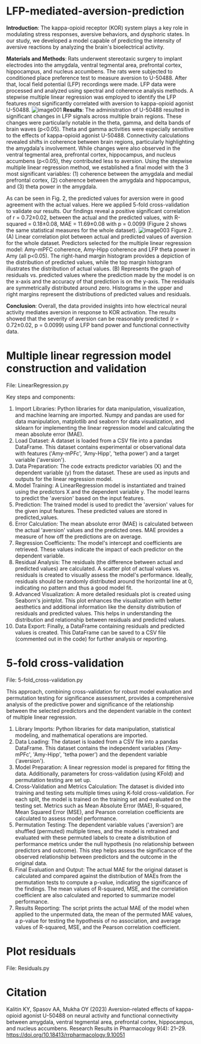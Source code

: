 # LFP-mediated-aversion-prediction

**Introduction**: The kappa-opioid receptor (KOR) system plays a key role in modulating stress responses, aversive behaviors, and dysphoric states. In our study, we developed a model capable of predicting the intensity of aversive reactions by analyzing the brain's bioelectrical activity.

**Materials and Methods**: Rats underwent stereotaxic surgery to implant electrodes into the amygdala, ventral tegmental area, prefrontal cortex, hippocampus, and nucleus accumbens. The rats were subjected to conditioned place preference test to measure aversion to U-50488. After that, local field potential (LFP) recordings were made. LFP data were processed and analyzed using spectral and coherence analysis methods. A stepwise multiple linear regression was employed to identify the LFP features most significantly correlated with aversion to kappa-opioid agonist U-50488.
![image001](https://github.com/neuroeeg/LFP-mediated-aversion-prediction/assets/67147000/bb58ff46-d719-414d-9885-e065cd21c5b7)
**Results**: The administration of U-50488 resulted in significant changes in LFP signals across multiple brain regions. These changes were particularly notable in the theta, gamma, and delta bands of brain waves (p<0.05). Theta and gamma activities were especially sensitive to the effects of kappa-opioid agonist U-50488. Connectivity calculations revealed shifts in coherence between brain regions, particularly highlighting the amygdala's involvement. While changes were also observed in the ventral tegmental area, prefrontal cortex, hippocampus, and nucleus accumbens (p<0.05), they contributed less to aversion. Using the stepwise multiple linear regression method, we established a final model with the 3 most significant variables: (1) coherence between the amygdala and medial prefrontal cortex, (2) coherence between the amygdala and hippocampus, and (3) theta power in the amygdala.

As can be seen in Fig. 2, the predicted values for aversion were in good agreement with the actual values. Here we applied 5-fold cross-validation to validate our results. Our findings reveal a positive significant correlation of r = 0.72±0.02, between the actual and the predicted values, with R-squared = 0.18±0.08, MAE = 11.69±0.08 with p = 0.0099 (Figure 2 shows the same statistical measures for the whole dataset).
![image003](https://github.com/neuroeeg/LFP-mediated-aversion-prediction/assets/67147000/289e65fd-99a5-41d3-b362-6daecfb97c6e)
Figure 2. (A) Linear correlation plot between actual and predicted values of aversion for the whole dataset. Predictors selected for the multiple linear regression model: Amy-mPFC coherence, Amy-Hipp coherence and LFP theta power in Amy (all p<0.05). The right-hand margin histogram provides a depiction of the distribution of predicted values, while the top margin histogram illustrates the distribution of actual values. (B) Represents the graph of residuals vs. predicted values where the prediction made by the model is on the x-axis and the accuracy of that prediction is on the y-axis. The residuals are symmetrically distributed around zero. Histograms in the upper and right margins represent the distributions of predicted values and residuals.

**Conclusion**: Overall, the data provided insights into how electrical neural activity mediates aversion in response to KOR activation. The results showed that the severity of aversion can be reasonably predicted (r = 0.72±0.02, p = 0.0099) using LFP band power and functional connectivity data.

# Multiple linear regression model construction and validation

File: LinearRegression.py

Key steps and components:

1. Import Libraries: Python libraries for data manipulation, visualization, and machine learning are imported. Numpy and pandas are used for data manipulation, matplotlib and seaborn for data visualization, and sklearn for implementing the linear regression model and calculating the mean absolute error (MAE).
2. Load Dataset: A dataset is loaded from a CSV file into a pandas DataFrame. This dataset contains experimental or observational data with features ('Amy-mPFc', 'Amy-Hipp', 'tetha power') and a target variable ('aversion').
3. Data Preparation: The code extracts predictor variables (X) and the dependent variable (y) from the dataset. These are used as inputs and outputs for the linear regression model.
3. Model Training: A LinearRegression model is instantiated and trained using the predictors X and the dependent variable y. The model learns to predict the 'aversion' based on the input features.
4. Prediction: The trained model is used to predict the 'aversion' values for the given input features. These predicted values are stored in predicted_values.
5. Error Calculation: The mean absolute error (MAE) is calculated between the actual 'aversion' values and the predicted ones. MAE provides a measure of how off the predictions are on average.
6. Regression Coefficients: The model's intercept and coefficients are retrieved. These values indicate the impact of each predictor on the dependent variable.
7. Residual Analysis: The residuals (the difference between actual and predicted values) are calculated. A scatter plot of actual values vs. residuals is created to visually assess the model's performance. Ideally, residuals should be randomly distributed around the horizontal line at 0, indicating no pattern and thus a good model fit.
8. Advanced Visualization: A more detailed residuals plot is created using Seaborn's jointplot. This plot enhances the visualization with better aesthetics and additional information like the density distribution of residuals and predicted values. This helps in understanding the distribution and relationship between residuals and predicted values.
9. Data Export: Finally, a DataFrame containing residuals and predicted values is created. This DataFrame can be saved to a CSV file (commented out in the code) for further analysis or reporting.

# 5-fold cross-validation

File: 5-fold_cross-validation.py

This approach, combining cross-validation for robust model evaluation and permutation testing for significance assessment, provides a comprehensive analysis of the predictive power and significance of the relationship between the selected predictors and the dependent variable in the context of multiple linear regression.

1. Library Imports: Python libraries for data manipulation, statistical modeling, and mathematical operations are imported.
2. Data Loading: The dataset is loaded from a CSV file into a pandas DataFrame. This dataset contains the independent variables ('Amy-mPFc', 'Amy-Hipp', 'tetha power') and the dependent variable ('aversion').
3. Model Preparation: A linear regression model is prepared for fitting the data. Additionally, parameters for cross-validation (using KFold) and permutation testing are set up.
4. Cross-Validation and Metrics Calculation: The dataset is divided into training and testing sets multiple times using K-fold cross-validation. For each split, the model is trained on the training set and evaluated on the testing set. Metrics such as Mean Absolute Error (MAE), R-squared, Mean Squared Error (MSE), and Pearson correlation coefficients are calculated to assess model performance.
5. Permutation Testing: The dependent variable values ('aversion') are shuffled (permuted) multiple times, and the model is retrained and evaluated with these permuted labels to create a distribution of performance metrics under the null hypothesis (no relationship between predictors and outcome). This step helps assess the significance of the observed relationship between predictors and the outcome in the original data.
6. Final Evaluation and Output: The actual MAE for the original dataset is calculated and compared against the distribution of MAEs from the permutation tests to compute a p-value, indicating the significance of the findings. The mean values of R-squared, MSE, and the correlation coefficient are also calculated and reported to summarize model performance.
7. Results Reporting: The script prints the actual MAE of the model when applied to the unpermuted data, the mean of the permuted MAE values, a p-value for testing the hypothesis of no association, and average values of R-squared, MSE, and the Pearson correlation coefficient.

# Plot residuals

File: Residuals.py

# Citation

Kalitin KY, Spasov AA, Mukha OY (2023) Aversion-related effects of kappa-opioid agonist U-50488 on neural activity and functional connectivity between amygdala, ventral tegmental area, prefrontal cortex, hippocampus, and nucleus accumbens. Research Results in Pharmacology 9(4): 21–29. https://doi.org/10.18413/rrpharmacology.9.10051


